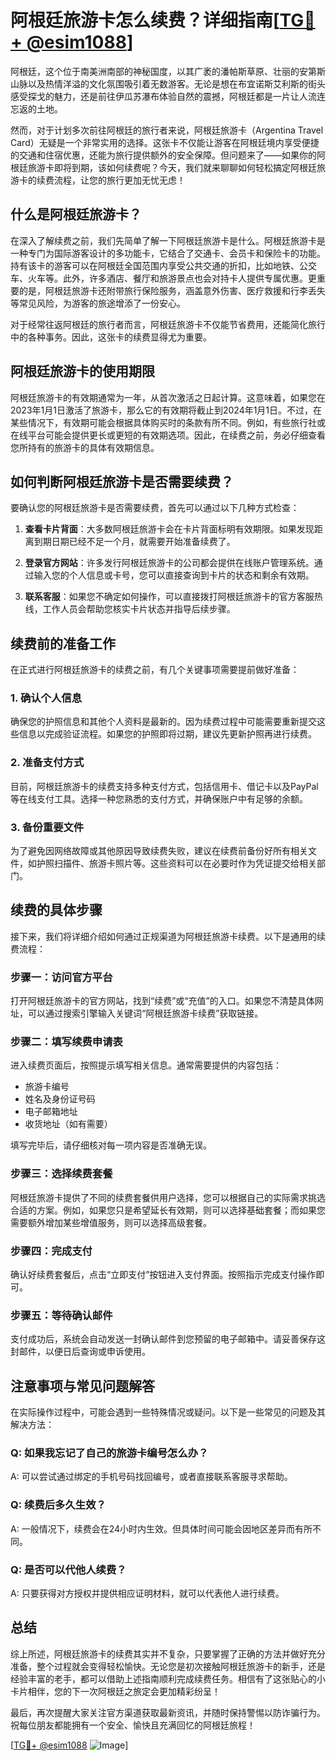# 阿根廷旅游卡怎么续费？详细指南[[TG💪+ @esim1088](https://t.me/s/esim1088)]

阿根廷，这个位于南美洲南部的神秘国度，以其广袤的潘帕斯草原、壮丽的安第斯山脉以及热情洋溢的文化氛围吸引着无数游客。无论是想在布宜诺斯艾利斯的街头感受探戈的魅力，还是前往伊瓜苏瀑布体验自然的震撼，阿根廷都是一片让人流连忘返的土地。

然而，对于计划多次前往阿根廷的旅行者来说，阿根廷旅游卡（Argentina Travel Card）无疑是一个非常实用的选择。这张卡不仅能让游客在阿根廷境内享受便捷的交通和住宿优惠，还能为旅行提供额外的安全保障。但问题来了——如果你的阿根廷旅游卡即将到期，该如何续费呢？今天，我们就来聊聊如何轻松搞定阿根廷旅游卡的续费流程，让您的旅行更加无忧无虑！

## 什么是阿根廷旅游卡？

在深入了解续费之前，我们先简单了解一下阿根廷旅游卡是什么。阿根廷旅游卡是一种专门为国际游客设计的多功能卡，它结合了交通卡、会员卡和保险卡的功能。持有该卡的游客可以在阿根廷全国范围内享受公共交通的折扣，比如地铁、公交车、火车等。此外，许多酒店、餐厅和旅游景点也会对持卡人提供专属优惠。更重要的是，阿根廷旅游卡还附带旅行保险服务，涵盖意外伤害、医疗救援和行李丢失等常见风险，为游客的旅途增添了一份安心。

对于经常往返阿根廷的旅行者而言，阿根廷旅游卡不仅能节省费用，还能简化旅行中的各种事务。因此，这张卡的续费显得尤为重要。

## 阿根廷旅游卡的使用期限

阿根廷旅游卡的有效期通常为一年，从首次激活之日起计算。这意味着，如果您在2023年1月1日激活了旅游卡，那么它的有效期将截止到2024年1月1日。不过，在某些情况下，有效期可能会根据具体购买时的条款有所不同。例如，有些旅行社或在线平台可能会提供更长或更短的有效期选项。因此，在续费之前，务必仔细查看您所持有的旅游卡的具体有效期信息。

## 如何判断阿根廷旅游卡是否需要续费？

要确认您的阿根廷旅游卡是否需要续费，首先可以通过以下几种方式检查：

1. **查看卡片背面**：大多数阿根廷旅游卡会在卡片背面标明有效期限。如果发现距离到期日期已经不足一个月，就需要开始准备续费了。
   
2. **登录官方网站**：许多发行阿根廷旅游卡的公司都会提供在线账户管理系统。通过输入您的个人信息或卡号，您可以直接查询到卡片的状态和剩余有效期。

3. **联系客服**：如果您不确定如何操作，可以直接拨打阿根廷旅游卡的官方客服热线，工作人员会帮助您核实卡片状态并指导后续步骤。

## 续费前的准备工作

在正式进行阿根廷旅游卡的续费之前，有几个关键事项需要提前做好准备：

### 1. 确认个人信息

确保您的护照信息和其他个人资料是最新的。因为续费过程中可能需要重新提交这些信息以完成验证流程。如果您的护照即将过期，建议先更新护照再进行续费。

### 2. 准备支付方式

目前，阿根廷旅游卡的续费支持多种支付方式，包括信用卡、借记卡以及PayPal等在线支付工具。选择一种您熟悉的支付方式，并确保账户中有足够的余额。

### 3. 备份重要文件

为了避免因网络故障或其他原因导致续费失败，建议在续费前备份好所有相关文件，如护照扫描件、旅游卡照片等。这些资料可以在必要时作为凭证提交给相关部门。

## 续费的具体步骤

接下来，我们将详细介绍如何通过正规渠道为阿根廷旅游卡续费。以下是通用的续费流程：

### 步骤一：访问官方平台

打开阿根廷旅游卡的官方网站，找到“续费”或“充值”的入口。如果您不清楚具体网址，可以通过搜索引擎输入关键词“阿根廷旅游卡续费”获取链接。

### 步骤二：填写续费申请表

进入续费页面后，按照提示填写相关信息。通常需要提供的内容包括：
- 旅游卡编号
- 姓名及身份证号码
- 电子邮箱地址
- 收货地址（如有需要）

填写完毕后，请仔细核对每一项内容是否准确无误。

### 步骤三：选择续费套餐

阿根廷旅游卡提供了不同的续费套餐供用户选择，您可以根据自己的实际需求挑选合适的方案。例如，如果您只是希望延长有效期，则可以选择基础套餐；而如果您需要额外增加某些增值服务，则可以选择高级套餐。

### 步骤四：完成支付

确认好续费套餐后，点击“立即支付”按钮进入支付界面。按照指示完成支付操作即可。

### 步骤五：等待确认邮件

支付成功后，系统会自动发送一封确认邮件到您预留的电子邮箱中。请妥善保存这封邮件，以便日后查询或申诉使用。

## 注意事项与常见问题解答

在实际操作过程中，可能会遇到一些特殊情况或疑问。以下是一些常见的问题及其解决方法：

### Q: 如果我忘记了自己的旅游卡编号怎么办？
A: 可以尝试通过绑定的手机号码找回编号，或者直接联系客服寻求帮助。

### Q: 续费后多久生效？
A: 一般情况下，续费会在24小时内生效。但具体时间可能会因地区差异而有所不同。

### Q: 是否可以代他人续费？
A: 只要获得对方授权并提供相应证明材料，就可以代表他人进行续费。

## 总结

综上所述，阿根廷旅游卡的续费其实并不复杂，只要掌握了正确的方法并做好充分准备，整个过程就会变得轻松愉快。无论您是初次接触阿根廷旅游卡的新手，还是经验丰富的老手，都可以借助上述指南顺利完成续费任务。相信有了这张贴心的小卡片相伴，您的下一次阿根廷之旅定会更加精彩纷呈！

最后，再次提醒大家关注官方渠道获取最新资讯，并随时保持警惕以防诈骗行为。祝每位朋友都能拥有一个安全、愉快且充满回忆的阿根廷旅程！

[[TG💪+ @esim1088](https://t.me/s/esim1088) ![Image](https://i.postimg.cc/4NQfJmqS/Snipaste-2025-05-13-00-14-12.png)]